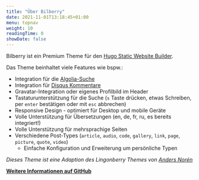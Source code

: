 ```yaml
---
title: "Über Bilberry"
date: 2021-11-01T13:18:45+01:00
menu: topnav
weight: 10
readingTime: 0
showDate: false
---
```

Bilberry ist ein Premium Theme für den [Hugo Static Website Builder](https://gohugo.io).

Das Theme beinhaltet viele Features wie bspw.:

- Integration für die [Algolia-Suche](https://algolia.com)
- Integration für [Disqus Kommentare](https://disqus.com)
- Gravatar-Integration oder eigenes Profilbild im Header
- Tastaturunterstützung für die Suche (`s` Taste drücken, etwas Schreiben, per `enter` bestätigen oder mit `esc` abbrechen)
- Responsive Design - optimiert für Desktop und mobile Geräte
- Volle Unterstützung für Übersetzungen (en, de, fr, ru, es bereits integriert!)
- Volle Unterstützung für mehrsprachige Seiten
- Verschiedene Post-Types (`article`, `audio`, `code`, `gallery`, `link`, `page`, `picture`, `quote`, `video`)
    - Einfache Konfiguration und Erweiterung um persönliche Typen


*Dieses Theme ist eine Adaption des Lingonberry Themes von [Anders Norén](http://www.andersnoren.se/teman/lingonberry-wordpress-theme/)*

**[Weitere Informationen auf GitHub](https://github.com/Lednerb/bilberry-hugo-theme)**
